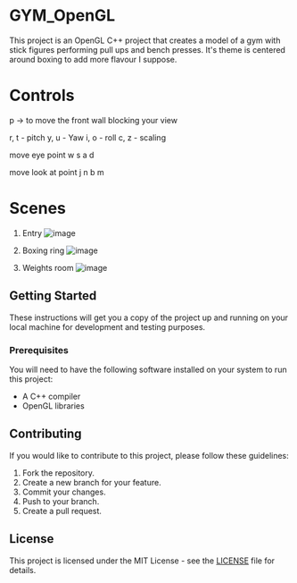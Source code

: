 # GYM_OpenGL

This project is an OpenGL C++ project that creates a model of a gym with stick figures performing pull ups and bench presses. It's theme is centered around boxing 
to add more flavour I suppose.

# Controls

p -> to move the front wall blocking your view

r, t - pitch
y, u - Yaw
i, o - roll
c, z - scaling

move eye point
w s a d

move look at point
j n b m

# Scenes

1. Entry
![image](https://user-images.githubusercontent.com/34983412/210336740-dc9eb741-20b0-4b58-a960-608a8873f52b.png)

2. Boxing ring
![image](https://user-images.githubusercontent.com/34983412/210336941-523662ca-87d6-4065-8342-15084aa7d831.png)

3. Weights room 
![image](https://user-images.githubusercontent.com/34983412/210337725-addc9fe7-eb5e-4d61-a1bd-40ca727229ec.png)

## Getting Started

These instructions will get you a copy of the project up and running on your local machine for development and testing purposes.

### Prerequisites

You will need to have the following software installed on your system to run this project:

- A C++ compiler
- OpenGL libraries

## Contributing

If you would like to contribute to this project, please follow these guidelines:

1. Fork the repository.
2. Create a new branch for your feature.
3. Commit your changes.
4. Push to your branch.
5. Create a pull request.

## License

This project is licensed under the MIT License - see the [LICENSE](LICENSE) file for details.






